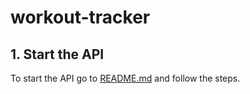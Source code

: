 # workout-tracker

## 1. Start the API
To start the API go to [README.md](/api/README.md) and follow the steps.
